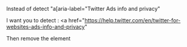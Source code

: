 Instead of detect "a[aria-label="Twitter Ads info and privacy"


I want you to detect :  <a href="https://help.twitter.com/en/twitter-for-websites-ads-info-and-privacy"



Then remove the element